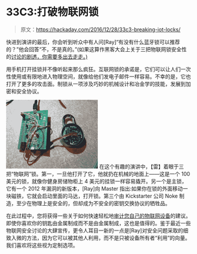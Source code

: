 # 33C3:打破物联网锁

> 原文：<https://hackaday.com/2016/12/28/33c3-breaking-iot-locks/>

快进到演讲的最后，你会听到听众中有人问[Ray]“有没有什么蓝牙锁可以推荐的？”他会回答“不，不是真的。”(如果这算作黑客大会上关于三把物联网锁安全性的[讨论的剧透，你需要多出去走走。)](https://media.ccc.de/v/33c3-8019-lockpicking_in_the_iot)

用手机打开挂锁并不像听起来那么疯狂。互联网锁的承诺是，它们可以让人们一次性使用或有限地进入物理空间，就像给他们发电子邮件一样容易。不幸的是，它也打开了更多的攻击面。制锁从一项涉及巧妙的机械设计和冶金学的技能，发展到加密和安全协议。

[![master_jtag](img/516550ab5247e0b1ce0eb5b432008f72.png)](https://hackaday.com/wp-content/uploads/2016/12/master_jtag.png) 在这个有趣的演讲中，【雷】着眼于三把“物联网”锁。第一，一旦他打开了它，他就扔在机械的地面上——这是一个 100 美元的锁，就像你健身房储物柜上 4 美元的挂锁一样容易撬开。另一个是主锁，它有一个 2012 年漏洞的新版本，[Ray]向 Master 指出:如果你在锁的外面移动一块磁铁，它就会启动里面的马达，打开锁。第三个由 Kickstarter 公司 Noke 制造，至少在物理上是安全的，但却成为不安全的密钥交换协议的牺牲品。

在此过程中，您将获得一些关于如何快速轻松地[审计您自己的物联网设备](https://mitmproxy.org/)的建议。即使你喜欢你的钥匙由金属制成而不是由金属制成，这也是值得的。鉴于最近一些物联网安全讨论的大肆宣传，更令人耳目一新的一点是[Ray]对安全问题采取的细致入微的方法，因为它可以被其他人利用，而不是只被设备所有者“利用”的向量。我们喜欢将这些视为定制选项。
